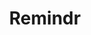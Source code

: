 ---
hackday: 01-london
links:
  website: http://remindr-nhshackday.herokuapp.com
summary: A service for sending scheduled reminder messages about medication schemes,
  repeat prescriptions and appointments to patients via SMS.
team:
- '@lukemcneice'
- '@kouphax'
- '@willhamill'
- '@ruairiq'
- '@lukaszbudnik'
- '@kylethompson86'
title: Remindr
---